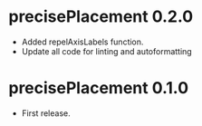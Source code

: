 
# precisePlacement 0.2.0

* Added repelAxisLabels function.
* Update all code for linting and autoformatting

# precisePlacement 0.1.0

* First release.
